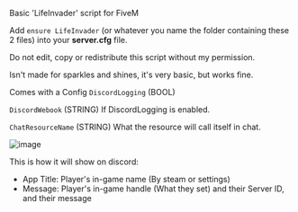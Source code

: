 Basic 'LifeInvader' script for FiveM

Add `ensure LifeInvader` (or whatever you name the folder containing these 2 files) into your **server.cfg** file.

Do not edit, copy or redistribute this script without my permission.

Isn't made for sparkles and shines, it's very basic, but works fine.

Comes with a Config
`DiscordLogging` (BOOL)

`DiscordWebook` (STRING) If DiscordLogging is enabled.

`ChatResourceName` (STRING) What the resource will call itself in chat.


![image](https://github.com/aarctical/LifeInvader/assets/51374718/2f53b8fb-2230-4d2b-af8c-24438e98fd6e)

This is how it will show on discord:
- App Title: Player's in-game name (By steam or settings)
- Message: Player's in-game handle (What they set) and their Server ID, and their message
